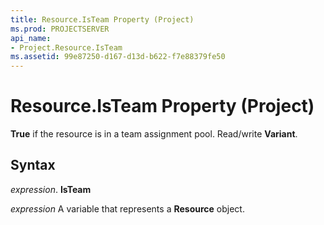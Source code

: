 ```yaml
---
title: Resource.IsTeam Property (Project)
ms.prod: PROJECTSERVER
api_name:
- Project.Resource.IsTeam
ms.assetid: 99e87250-d167-d13d-b622-f7e88379fe50
---
```



# Resource.IsTeam Property (Project)

 **True** if the resource is in a team assignment pool. Read/write **Variant**.


## Syntax

 _expression_. **IsTeam**

 _expression_ A variable that represents a **Resource** object.


